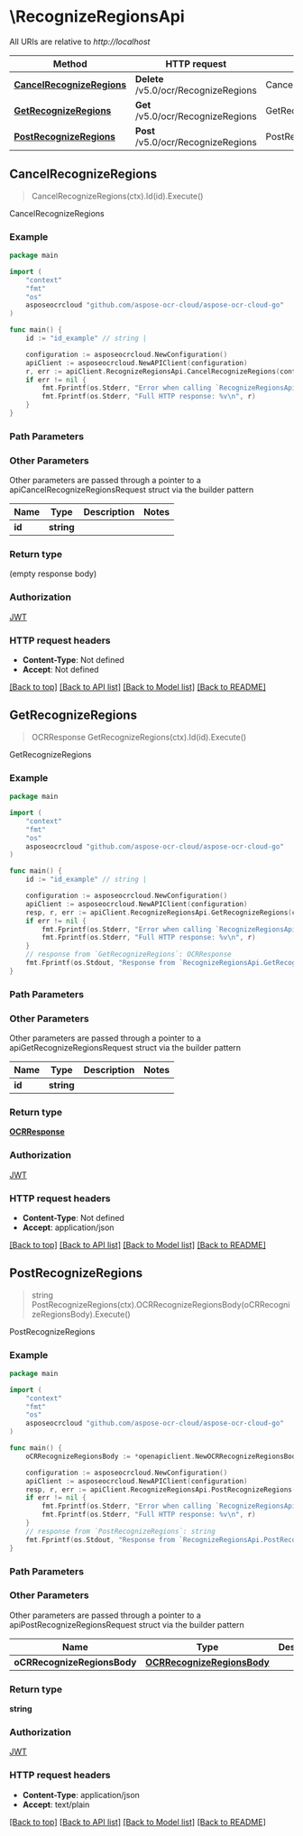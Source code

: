 # \RecognizeRegionsApi

All URIs are relative to *http://localhost*

Method | HTTP request | Description
------------- | ------------- | -------------
[**CancelRecognizeRegions**](RecognizeRegionsApi.md#CancelRecognizeRegions) | **Delete** /v5.0/ocr/RecognizeRegions | CancelRecognizeRegions
[**GetRecognizeRegions**](RecognizeRegionsApi.md#GetRecognizeRegions) | **Get** /v5.0/ocr/RecognizeRegions | GetRecognizeRegions
[**PostRecognizeRegions**](RecognizeRegionsApi.md#PostRecognizeRegions) | **Post** /v5.0/ocr/RecognizeRegions | PostRecognizeRegions



## CancelRecognizeRegions

> CancelRecognizeRegions(ctx).Id(id).Execute()

CancelRecognizeRegions

### Example

```go
package main

import (
    "context"
    "fmt"
    "os"
    asposeocrcloud "github.com/aspose-ocr-cloud/aspose-ocr-cloud-go"
)

func main() {
    id := "id_example" // string | 

    configuration := asposeocrcloud.NewConfiguration()
    apiClient := asposeocrcloud.NewAPIClient(configuration)
    r, err := apiClient.RecognizeRegionsApi.CancelRecognizeRegions(context.Background()).Id(id).Execute()
    if err != nil {
        fmt.Fprintf(os.Stderr, "Error when calling `RecognizeRegionsApi.CancelRecognizeRegions``: %v\n", err)
        fmt.Fprintf(os.Stderr, "Full HTTP response: %v\n", r)
    }
}
```

### Path Parameters



### Other Parameters

Other parameters are passed through a pointer to a apiCancelRecognizeRegionsRequest struct via the builder pattern


Name | Type | Description  | Notes
------------- | ------------- | ------------- | -------------
 **id** | **string** |  | 

### Return type

 (empty response body)

### Authorization

[JWT](../README.md#JWT)

### HTTP request headers

- **Content-Type**: Not defined
- **Accept**: Not defined

[[Back to top]](#) [[Back to API list]](../README.md#documentation-for-api-endpoints)
[[Back to Model list]](../README.md#documentation-for-models)
[[Back to README]](../README.md)


## GetRecognizeRegions

> OCRResponse GetRecognizeRegions(ctx).Id(id).Execute()

GetRecognizeRegions

### Example

```go
package main

import (
    "context"
    "fmt"
    "os"
    asposeocrcloud "github.com/aspose-ocr-cloud/aspose-ocr-cloud-go"
)

func main() {
    id := "id_example" // string | 

    configuration := asposeocrcloud.NewConfiguration()
    apiClient := asposeocrcloud.NewAPIClient(configuration)
    resp, r, err := apiClient.RecognizeRegionsApi.GetRecognizeRegions(context.Background()).Id(id).Execute()
    if err != nil {
        fmt.Fprintf(os.Stderr, "Error when calling `RecognizeRegionsApi.GetRecognizeRegions``: %v\n", err)
        fmt.Fprintf(os.Stderr, "Full HTTP response: %v\n", r)
    }
    // response from `GetRecognizeRegions`: OCRResponse
    fmt.Fprintf(os.Stdout, "Response from `RecognizeRegionsApi.GetRecognizeRegions`: %v\n", resp)
}
```

### Path Parameters



### Other Parameters

Other parameters are passed through a pointer to a apiGetRecognizeRegionsRequest struct via the builder pattern


Name | Type | Description  | Notes
------------- | ------------- | ------------- | -------------
 **id** | **string** |  | 

### Return type

[**OCRResponse**](OCRResponse.md)

### Authorization

[JWT](../README.md#JWT)

### HTTP request headers

- **Content-Type**: Not defined
- **Accept**: application/json

[[Back to top]](#) [[Back to API list]](../README.md#documentation-for-api-endpoints)
[[Back to Model list]](../README.md#documentation-for-models)
[[Back to README]](../README.md)


## PostRecognizeRegions

> string PostRecognizeRegions(ctx).OCRRecognizeRegionsBody(oCRRecognizeRegionsBody).Execute()

PostRecognizeRegions

### Example

```go
package main

import (
    "context"
    "fmt"
    "os"
    asposeocrcloud "github.com/aspose-ocr-cloud/aspose-ocr-cloud-go"
)

func main() {
    oCRRecognizeRegionsBody := *openapiclient.NewOCRRecognizeRegionsBody(string(123), *openapiclient.NewOCRSettingsRecognizeRegions()) // OCRRecognizeRegionsBody | 

    configuration := asposeocrcloud.NewConfiguration()
    apiClient := asposeocrcloud.NewAPIClient(configuration)
    resp, r, err := apiClient.RecognizeRegionsApi.PostRecognizeRegions(context.Background()).OCRRecognizeRegionsBody(oCRRecognizeRegionsBody).Execute()
    if err != nil {
        fmt.Fprintf(os.Stderr, "Error when calling `RecognizeRegionsApi.PostRecognizeRegions``: %v\n", err)
        fmt.Fprintf(os.Stderr, "Full HTTP response: %v\n", r)
    }
    // response from `PostRecognizeRegions`: string
    fmt.Fprintf(os.Stdout, "Response from `RecognizeRegionsApi.PostRecognizeRegions`: %v\n", resp)
}
```

### Path Parameters



### Other Parameters

Other parameters are passed through a pointer to a apiPostRecognizeRegionsRequest struct via the builder pattern


Name | Type | Description  | Notes
------------- | ------------- | ------------- | -------------
 **oCRRecognizeRegionsBody** | [**OCRRecognizeRegionsBody**](OCRRecognizeRegionsBody.md) |  | 

### Return type

**string**

### Authorization

[JWT](../README.md#JWT)

### HTTP request headers

- **Content-Type**: application/json
- **Accept**: text/plain

[[Back to top]](#) [[Back to API list]](../README.md#documentation-for-api-endpoints)
[[Back to Model list]](../README.md#documentation-for-models)
[[Back to README]](../README.md)

